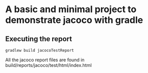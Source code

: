 # A basic and minimal project to demonstrate jacoco with gradle

## Executing the report
    gradlew build jacocoTestReport

All the jacoco report files are found in build/reports/jacoco/test/html/index.html